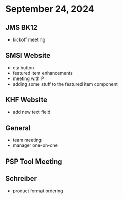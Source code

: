 # September 24, 2024

## JMS BK12
- kickoff meeting

## SMSI Website
- cta button
- featured item enhancements
- meeting with P
- adding some stuff to the featured item component

## KHF Website
- add new text field

## General
- team meeting
- manager one-on-one

## PSP Tool Meeting

## Schreiber
- product format ordering